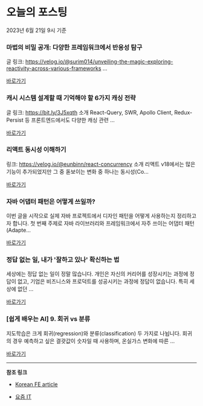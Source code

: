 # 오늘의 포스팅 
2023년 6월 21일 9시 기준 

###  마법의 비밀 공개: 다양한 프레임워크에서 반응성 탐구 

 글 링크: https://velog.io/@surim014/unveiling-the-magic-exploring-reactivity-across-various-frameworks ... 

 [바로가기](undefined) 

###  캐시 시스템 설계할 때 기억해야 할 6가지 캐싱 전략 

 글 링크: https://bit.ly/3J5xqth 소개 React-Query, SWR, Apollo Client, Redux-Persist 등 프론트엔드에서도 다양한 캐싱 관련 ... 

 [바로가기](undefined) 

###  리액트 동시성 이해하기 

 링크: https://velog.io/@eunbinn/react-concurrency 소개 리액트 v18에서는 많은 기능이 추가되었지만 그 중 돋보이는 변화 중 하나는 동시성(Co... 

 [바로가기](undefined) 

### 자바 어댑터 패턴은 어떻게 쓰일까? 

 이번 글을 시작으로 실제 자바 프로젝트에서 디자인 패턴을 어떻게 사용하는지 정리하고자 합니다. 첫 번째 주제로 자바 라이브러리와 프레임워크에서 자주 쓰이는 어댑터 패턴(Adapte... 

 [바로가기](https://yozm.wishket.com/magazine/detail/2077/) 

### 정답 없는 일, 내가 '잘하고 있나' 확신하는 법 

 세상에는 정답 없는 일이 정말 많습니다. 개인은 자신의 커리어를 성장시키는 과정에 정답이 없고, 기업은 비즈니스와 프로덕트를 성공시키는 과정에 정답이 없습니다. 특히 세상에 없던 ... 

 [바로가기](https://yozm.wishket.com/magazine/detail/2076/) 

### [쉽게 배우는 AI] 9. 회귀 vs 분류 

 지도학습은 크게 회귀(regression)와 분류(classification) 두 가지로 나뉩니다. 회귀의 경우 예측하고 싶은 결괏값이 숫자일 때 사용하며, 온실가스 변화에 따른 ... 

 [바로가기](https://yozm.wishket.com/magazine/detail/2073/) 

---

**참조 링크**

- [Korean FE article](https://kofearticle.substack.com) 

- [요즘 IT](https://yozm.wishket.com/magazine) 


